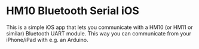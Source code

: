# HM10 Bluetooth Serial iOS
This is a simple iOS app that lets you communicate with a HM10 (or HM11 or similar) Bluetooth UART module. This way you can communicate from your iPhone/iPad with e.g. an Arduino.
